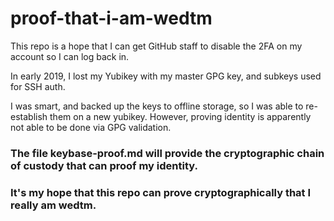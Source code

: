 # proof-that-i-am-wedtm

This repo is a hope that I can get GitHub staff to disable the 2FA on my account so I can log back in.

In early 2019, I lost my Yubikey with my master GPG key, and subkeys used for SSH auth.

I was smart, and backed up the keys to offline storage, so I was able to re-establish them on a new yubikey. However, proving identity is apparently not able to be done via GPG validation.

### The file keybase-proof.md will provide the cryptographic chain of custody that can proof my identity.

### It's my hope that this repo can prove cryptographically that I really am wedtm.
